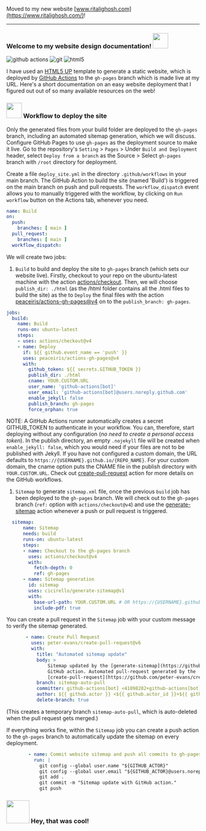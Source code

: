 Moved to my new website [www.ritalighosh.com](https://www.ritalighosh.com/)!

---

### Welcome to my website design documentation! <img src="https://slackmojis.com/emojis/4975-party/download" width=40>

<p> 
  <img alt="github actions" src="https://img.shields.io/badge/-Github_Actions-2088FF?style=flat-square&logo=github-actions&logoColor=black" />
  <img alt="git" src="https://img.shields.io/badge/-Git-F05032?style=flat-square&logo=git&logoColor=black" />
  <img alt="html5" src="https://img.shields.io/badge/-HTML5-E34F26?style=flat-square&logo=html5&logoColor=black" />
<p>

I have used an [HTML5 UP](https://html5up.net/) template to generate a static website, which is deployed by [GitHub Actions](https://docs.github.com/en/actions) to the `gh-pages` branch which is made live at my URL. Here's a short documentation on an easy website deployment that I figured out out of so many available resources on the web!

### <img src="https://slackmojis.com/emojis/149-sonic/download" width=40> Workflow to deploy the site
Only the generated files from your build folder are deployed to the `gh-pages` branch, including an automated sitemap generation, which we will discuss. Configure GitHub Pages to use `gh-pages` as the deployment source to make it live. 
Go to the repository's `Setting` > `Pages` > Under `Build and Deployment` header, select `Deploy from a branch` as the Source > Select `gh-pages` branch with `/root` directory for deployment.


Create a file `deploy_site.yml` in the directory `.github/workflows` in your main branch. The GitHub Action to build the site (named 'Build') is triggered on the main branch on push and pull requests. The `workflow_dispatch` event allows you to manually triggered with the workflow, by clicking on `Run workflow` button on the Actions tab, whenever you need.

```yaml
name: Build
on:
  push:
    branches: [ main ] 
  pull_request:
    branches: [ main ]
  workflow_dispatch:
```

We will create two jobs:
1. `Build` to build and deploy the site to `gh-pages` branch (which sets our website live). Firstly, checkout to your repo on the ubuntu-latest machine with the action [actions/checkout](https://github.com/peaceiris/actions-gh-pages). Then, we will choose `publish_dir: ./html` (as the /html folder contains all the .html files to build the site) as the  to `Deploy` the final files with the action [peaceiris/actions-gh-pages@v4](https://github.com/peaceiris/actions-gh-pages) on to the `publish_branch: gh-pages`. 
```yaml
jobs:
  build:
    name: Build
    runs-on: ubuntu-latest
    steps:
    - uses: actions/checkout@v4
    - name: Deploy
      if: ${{ github.event_name == 'push' }}
      uses: peaceiris/actions-gh-pages@v4
      with:
        github_token: ${{ secrets.GITHUB_TOKEN }}
        publish_dir: ./html
        cname: YOUR.CUSTOM.URL
        user_name: 'github-actions[bot]'
        user_email: 'github-actions[bot]@users.noreply.github.com'
        enable_jekyll: false
        publish_branch: gh-pages
        force_orphan: true
```
NOTE: A GitHub Actions runner automatically creates a secret GITHUB_TOKEN to authenticate in your workflow. You can, therefore, start deploying without any configuration (*no need to create a personal access token*). In the publish directory, an empty `.nojekyll` file will be created when `enable_jekyll: false`, which you would need if your files are not to be published with Jekyll. If you have not configured a custom domain, the URL defaults to `https://{USERNAME}.github.io/{REPO_NAME}`. For your custom domain, the cname option puts the CNAME file  in the publish directory with `YOUR.CUSTOM.URL`. Check out [create-pull-request](https://github.com/peter-evans/create-pull-request) action for more details on the GitHub workflows.

1. `Sitemap` to generate `sitemap.xml` file, once the previous `build` job has been deployed to the `gh-pages` branch. We will check out to the `gh-pages` branch (`ref:` option with `actions/checkout@v4`) and use the [generate-sitemap](https://github.com/cicirello/generate-sitemap) action  whenever a push or pull request is triggered.
  ```yaml
    sitemap:
        name: Sitemap
        needs: build
        runs-on: ubuntu-latest
        steps: 
        - name: Checkout to the gh-pages branch
          uses: actions/checkout@v4
          with:
            fetch-depth: 0
            ref: gh-pages     
        - name: Sitemap generation
          id: sitemap
          uses: cicirello/generate-sitemap@v1
          with:
            base-url-path: YOUR.CUSTOM.URL # OR https://{USERNAME}.github.io/{REPO_NAME}
            include-pdf: true
  ```
 
You can create a pull request in the `Sitemap` job with your custom message to verify the sitemap generated.
 ```yaml 
        - name: Create Pull Request
          uses: peter-evans/create-pull-request@v6
          with:
            title: "Automated sitemap update"
            body: > 
                Sitemap updated by the [generate-sitemap](https://github.com/cicirello/generate-sitemap) 
                GitHub action. Automated pull-request generated by the 
                [create-pull-request](https://github.com/peter-evans/create-pull-request) GitHub action.
            branch: sitemap-auto-pull
            committer: github-actions[bot] <41898282+github-actions[bot]@users.noreply.github.com>
            author: ${{ github.actor }} <${{ github.actor_id }}+${{ github.actor }}@users.noreply.github.com>
            delete-branch: true
```
(This creates a temporary branch `sitemap-auto-pull`, which is auto-deleted when the pull request gets merged.)

If everything works fine, within the `Sitemap` job you can create a push action to the `gh-pages` branch to automatically update the sitemap on every deployment.
```yaml
        - name: Commit website sitemap and push all commits to gh-pages
          run: |
            git config --global user.name "${GITHUB_ACTOR}"
            git config --global user.email "${GITHUB_ACTOR}@users.noreply.github.com"
            git add .
            git commit -m "Sitemap update with GitHub action."
            git push
```

### <img src="https://slackmojis.com/emojis/17617-mariodance_pbj/download" width=60> Hey, that was cool!
